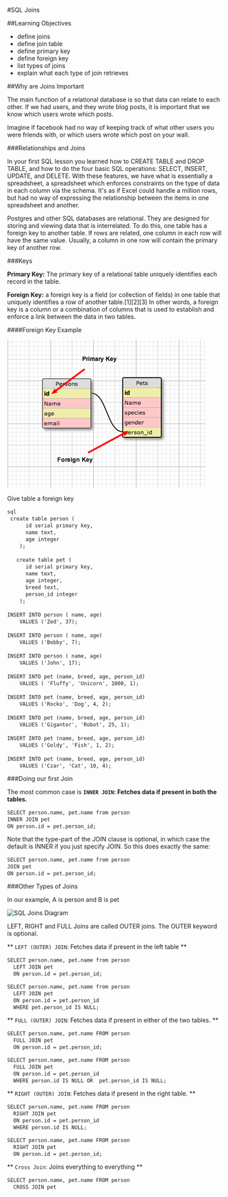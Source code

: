#SQL Joins

##Learning Objectives
- define joins
- define join table
- define primary key
- define foreign key
- list types of joins
- explain what each type of join retrieves

##Why are Joins Important

The main function of a relational database is so that data can relate to each other. If we had users, and they wrote blog posts, it is important that we know which users wrote which posts.  

Imagine if facebook had no way of keeping track of what other users you were friends with, or which users wrote which post on your wall.  

###Relationships and Joins

In your first SQL lesson you learned how to CREATE TABLE and DROP TABLE, and how to do the four basic SQL operations: SELECT, INSERT, UPDATE, and DELETE. With these features, we have what is essentially a spreadsheet, a spreadsheet which enforces constraints on the type of data in each column via the schema. It's as if Excel could handle a million rows, but had no way of expressing the relationship between the items in one spreadsheet and another.

Postgres and other SQL databases are relational. They are designed for storing and viewing data that is interrelated. To do this, one table has a foreign key to another table. If rows are related, one column in each row will have the same value. Usually, a column in one row will contain the primary key of another row.

###Keys

**Primary Key:** The primary key of a relational table uniquely identifies each record in the table.  

**Foreign Key:**  a foreign key is a field (or collection of fields) in one table that uniquely identifies a row of another table.[1][2][3] In other words, a foreign key is a column or a combination of columns that is used to establish and enforce a link between the data in two tables.  

####Foreign Key Example

![foreign_key](foreign_key.png)

Give table a foreign key

```
sql
 create table person (
      id serial primary key,
      name text,
      age integer
    );

   create table pet (
      id serial primary key,
      name text,
      age integer,
      breed text,
      person_id integer
    );

INSERT INTO person ( name, age)
	VALUES ('Zed', 37);

INSERT INTO person ( name, age)
	VALUES ('Bobby', 7);
	
INSERT INTO person ( name, age)
	VALUES ('John', 17);
        
INSERT INTO pet (name, breed, age, person_id)
	VALUES ( 'Fluffy', 'Unicorn', 1000, 1);

INSERT INTO pet (name, breed, age, person_id)
	VALUES ('Rocko', 'Dog', 4, 2);

INSERT INTO pet (name, breed, age, person_id)
	VALUES ('Gigantor', 'Robot', 25, 1);

INSERT INTO pet (name, breed, age, person_id)
	VALUES ('Goldy', 'Fish', 1, 2);
	
INSERT INTO pet (name, breed, age, person_id)
	VALUES ('Czar', 'Cat', 10, 4);	

```

###Doing our first Join 

The most common case is **`INNER JOIN`: Fetches data if present in both the tables.**

	SELECT person.name, pet.name from person
	INNER JOIN pet 
	ON person.id = pet.person_id;

Note that the type-part of the JOIN clause is optional, in which case the default is INNER if you just specify JOIN. So this does exactly the same:

	SELECT person.name, pet.name from person
	JOIN pet 
	ON person.id = pet.person_id;


###Other Types of Joins  

In our example, A is person and B is pet

![SQL Joins Diagram](http://lh5.ggpht.com/-fnOQYPFr8D0/UagAzBIgMvI/AAAAAAAABbo/3fBL5Fm3Y9Y/SQL%252520JOINs.jpg)  


LEFT, RIGHT and FULL Joins are called OUTER joins. The OUTER keyword is optional.

** `LEFT (OUTER) JOIN`: Fetches data if present in the left table **

```
SELECT person.name, pet.name from person
  LEFT JOIN pet
  ON person.id = pet.person_id;
```

```
SELECT person.name, pet.name from person
  LEFT JOIN pet
  ON person.id = pet.person_id
  WHERE pet.person_id IS NULL;
```


** `FULL (OUTER) JOIN`: Fetches data if present in either of the two tables. ** 

```
SELECT person.name, pet.name FROM person 
  FULL JOIN pet
  ON person.id = pet.person_id;
```

```
SELECT person.name, pet.name FROM person 
  FULL JOIN pet
  ON person.id = pet.person_id
  WHERE person.id IS NULL OR  pet.person_id IS NULL;
```


** `RIGHT (OUTER) JOIN`: Fetches data if present in the right table. **  

```
SELECT person.name, pet.name FROM person 
  RIGHT JOIN pet
  ON person.id = pet.person_id
  WHERE person.id IS NULL;
```

```
SELECT person.name, pet.name FROM person 
  RIGHT JOIN pet
  ON person.id = pet.person_id;
```  

** `Cross Join`:  Joins everything to everything ** 

```
SELECT person.name, pet.name FROM person
  CROSS JOIN pet
```

